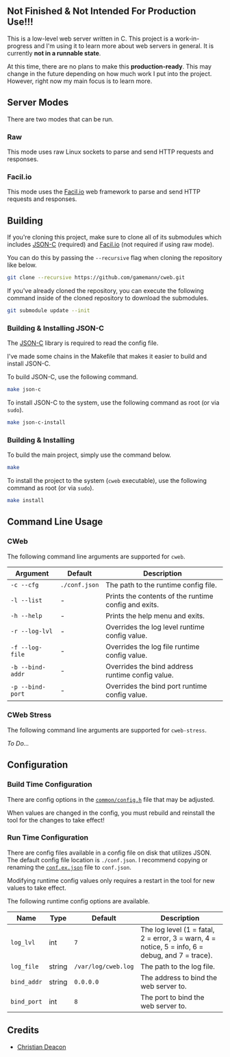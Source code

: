 ## Not Finished & Not Intended For Production Use!!!
This is a low-level web server written in C. This project is a work-in-progress and I'm using it to learn more about web servers in general. It is currently **not in a runnable state**.

At this time, there are no plans to make this **production-ready**. This may change in the future depending on how much work I put into the project. However, right now my main focus is to learn more.

## Server Modes
There are two modes that can be run.

### Raw
This mode uses raw Linux sockets to parse and send HTTP requests and responses.

### Facil.io
This mode uses the [Facil.io](https://facil.io/) web framework to parse and send HTTP requests and responses.

## Building
If you're cloning this project, make sure to clone all of its submodules which includes [JSON-C](https://github.com/json-c/json-c) (required) and [Facil.io](https://facil.io/) (not required if using raw mode).

You can do this by passing the `--recursive` flag when cloning the repository like below.

```bash
git clone --recursive https://github.com/gamemann/cweb.git
```

If you've already cloned the repository, you can execute the following command inside of the cloned repository to download the submodules.

```bash
git submodule update --init
```

### Building & Installing JSON-C
The [JSON-C](https://github.com/json-c/json-c) library is required to read the config file.

I've made some chains in the Makefile that makes it easier to build and install JSON-C.

To build JSON-C, use the following command.

```bash
make json-c
```

To install JSON-C to the system, use the following command as root (or via `sudo`).

```bash
make json-c-install
```

### Building & Installing
To build the main project, simply use the command below.

```bash
make
```

To install the project to the system (`cweb` executable), use the following command as root (or via `sudo`).

```bash
make install
```

## Command Line Usage
### CWeb
The following command line arguments are supported for `cweb`.

| Argument | Default | Description |
| -------- | ------- | ----------- |
| `-c --cfg` | `./conf.json` | The path to the runtime config file. |
| `-l --list` | - | Prints the contents of the runtime config and exits. |
| `-h --help` | - | Prints the help menu and exits. |
| `-r --log-lvl` | - | Overrides the log level runtime config value. |
| `-f --log-file` | - | Overrides the log file runtime config value. |
| `-b --bind-addr` | - | Overrides the bind address runtime config value. |
| `-p --bind-port` | - | Overrides the bind port runtime config value. |

### CWeb Stress
The following command line arguments are supported for `cweb-stress`.

*To Do...*

## Configuration
### Build Time Configuration
There are config options in the [`common/config.h`](./common/config.h) file that may be adjusted.

When values are changed in the config, you must rebuild and reinstall the tool for the changes to take effect!

### Run Time Configuration
There are config files available in a config file on disk that utilizes JSON. The default config file location is `./conf.json`. I recommend copying or renaming the [`conf.ex.json`](./conf.ex.json) file to `conf.json`.

Modifying runtime config values only requires a restart in the tool for new values to take effect.

The following runtime config options are available.

| Name | Type | Default | Description |
| ---- | ---- | ------- | ----------- |
| `log_lvl` | int | `7` | The log level (1 = fatal, 2 = error, 3 = warn, 4 = notice, 5 = info, 6 = debug, and 7 = trace). |
| `log_file` | string | `/var/log/cweb.log` | The path to the log file. |
| `bind_addr` | string | `0.0.0.0` | The address to bind the web server to. |
| `bind_port` | int | `8` | The port to bind the web server to. |

## Credits
* [Christian Deacon](https://github.com/gamemann)
